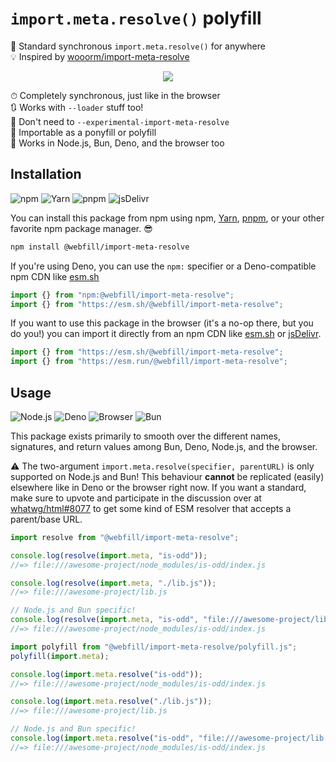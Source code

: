 # `import.meta.resolve()` polyfill

🎯 Standard synchronous `import.meta.resolve()` for anywhere \
💡 Inspired by [wooorm/import-meta-resolve]

<div align="center">

![](https://i.imgur.com/9E9Mu1q.png)

</div>

⏱ Completely synchronous, just like in the browser \
🔃 Works with `--loader` stuff too! \
🌳 Don't need to `--experimental-import-meta-resolve` \
🦄 Importable as a ponyfill or polyfill \
🧅 Works in Node.js, Bun, Deno, and the browser too

## Installation

![npm](https://img.shields.io/static/v1?style=for-the-badge&message=npm&color=CB3837&logo=npm&logoColor=FFFFFF&label=)
![Yarn](https://img.shields.io/static/v1?style=for-the-badge&message=Yarn&color=2C8EBB&logo=Yarn&logoColor=FFFFFF&label=)
![pnpm](https://img.shields.io/static/v1?style=for-the-badge&message=pnpm&color=222222&logo=pnpm&logoColor=F69220&label=)
![jsDelivr](https://img.shields.io/static/v1?style=for-the-badge&message=jsDelivr&color=E84D3D&logo=jsDelivr&logoColor=FFFFFF&label=)

You can install this package from npm using npm, [Yarn], [pnpm], or your other
favorite npm package manager. 😎

```sh
npm install @webfill/import-meta-resolve
```

If you're using Deno, you can use the `npm:` specifier or a Deno-compatible npm
CDN like [esm.sh]

```js
import {} from "npm:@webfill/import-meta-resolve";
import {} from "https://esm.sh/@webfill/import-meta-resolve";
```

If you want to use this package in the browser (it's a no-op there, but you do
you!) you can import it directly from an npm CDN like [esm.sh] or [jsDelivr].

```js
import {} from "https://esm.sh/@webfill/import-meta-resolve";
import {} from "https://esm.run/@webfill/import-meta-resolve";
```

## Usage

![Node.js](https://img.shields.io/static/v1?style=for-the-badge&message=Node.js&color=339933&logo=Node.js&logoColor=FFFFFF&label=)
![Deno](https://img.shields.io/static/v1?style=for-the-badge&message=Deno&color=000000&logo=Deno&logoColor=FFFFFF&label=)
![Browser](https://img.shields.io/static/v1?style=for-the-badge&message=Browser&color=4285F4&logo=Google+Chrome&logoColor=FFFFFF&label=)
![Bun](https://img.shields.io/static/v1?style=for-the-badge&message=Bun&color=000000&logo=Bun&logoColor=FFFFFF&label=)

This package exists primarily to smooth over the different names, signatures,
and return values among Bun, Deno, Node.js, and the browser.

⚠️ The two-argument `import.meta.resolve(specifier, parentURL)` is only
supported on Node.js and Bun! This behaviour **cannot** be replicated (easily)
elsewhere like in Deno or the browser right now. If you want a standard, make
sure to upvote and participate in the discussion over at [whatwg/html#8077] to
get some kind of ESM resolver that accepts a parent/base URL.

```js
import resolve from "@webfill/import-meta-resolve";

console.log(resolve(import.meta, "is-odd"));
//=> file:///awesome-project/node_modules/is-odd/index.js

console.log(resolve(import.meta, "./lib.js"));
//=> file:///awesome-project/lib.js

// Node.js and Bun specific!
console.log(resolve(import.meta, "is-odd", "file:///awesome-project/lib.js"));
//=> file:///awesome-project/node_modules/is-odd/index.js
```

```js
import polyfill from "@webfill/import-meta-resolve/polyfill.js";
polyfill(import.meta);

console.log(import.meta.resolve("is-odd"));
//=> file:///awesome-project/node_modules/is-odd/index.js

console.log(import.meta.resolve("./lib.js"));
//=> file:///awesome-project/lib.js

// Node.js and Bun specific!
console.log(import.meta.resolve("is-odd", "file:///awesome-project/lib.js"));
//=> file:///awesome-project/node_modules/is-odd/index.js
```

[yarn]: https://yarnpkg.com/
[pnpm]: https://pnpm.io/
[wooorm/import-meta-resolve]: https://github.com/wooorm/import-meta-resolve
[whatwg/html#8077]: https://github.com/whatwg/html/issues/8077
[esm.sh]: https://esm.sh/
[jsdelivr]: https://www.jsdelivr.com/esm
